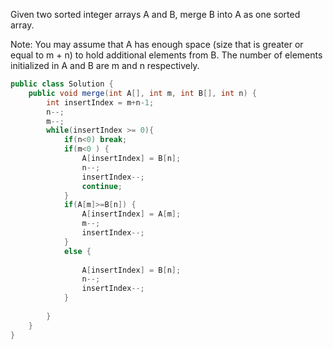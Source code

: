 Given two sorted integer arrays A and B, merge B into A as one sorted array.

Note:
You may assume that A has enough space (size that is greater or equal to m + n) to hold additional elements from B. The number of elements initialized in A and B are m and n respectively.

```java
public class Solution {
    public void merge(int A[], int m, int B[], int n) {
        int insertIndex = m+n-1;
        n--;
        m--;
        while(insertIndex >= 0){
            if(n<0) break;
            if(m<0 ) {
                A[insertIndex] = B[n];
                n--;
                insertIndex--;
                continue;
            }
            if(A[m]>=B[n]) {
                A[insertIndex] = A[m];
                m--;
                insertIndex--;
            }
            else {
                
                A[insertIndex] = B[n];
                n--;
                insertIndex--;
            }
            
        }
    }
}
```